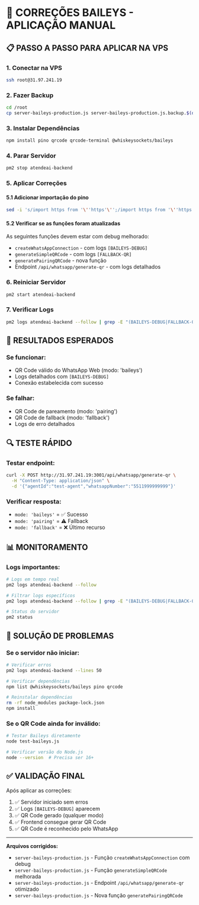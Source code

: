 # 🔧 CORREÇÕES BAILEYS - APLICAÇÃO MANUAL

## 📋 PASSO A PASSO PARA APLICAR NA VPS

### 1. Conectar na VPS
```bash
ssh root@31.97.241.19
```

### 2. Fazer Backup
```bash
cd /root
cp server-baileys-production.js server-baileys-production.js.backup.$(date +%Y%m%d_%H%M%S)
```

### 3. Instalar Dependências
```bash
npm install pino qrcode qrcode-terminal @whiskeysockets/baileys
```

### 4. Parar Servidor
```bash
pm2 stop atendeai-backend
```

### 5. Aplicar Correções

#### 5.1 Adicionar importação do pino
```bash
sed -i 's/import https from '\''https'\'';/import https from '\''https'\'';\nimport pino from '\''pino'\'';/' server-baileys-production.js
```

#### 5.2 Verificar se as funções foram atualizadas
As seguintes funções devem estar com debug melhorado:

- `createWhatsAppConnection` - com logs `[BAILEYS-DEBUG]`
- `generateSimpleQRCode` - com logs `[FALLBACK-QR]`
- `generatePairingQRCode` - nova função
- Endpoint `/api/whatsapp/generate-qr` - com logs detalhados

### 6. Reiniciar Servidor
```bash
pm2 start atendeai-backend
```

### 7. Verificar Logs
```bash
pm2 logs atendeai-backend --follow | grep -E "(BAILEYS-DEBUG|FALLBACK-QR|PAIRING-QR|QR Code)"
```

## 🎯 RESULTADOS ESPERADOS

### Se funcionar:
- QR Code válido do WhatsApp Web (modo: 'baileys')
- Logs detalhados com `[BAILEYS-DEBUG]`
- Conexão estabelecida com sucesso

### Se falhar:
- QR Code de pareamento (modo: 'pairing')
- QR Code de fallback (modo: 'fallback')
- Logs de erro detalhados

## 🔍 TESTE RÁPIDO

### Testar endpoint:
```bash
curl -X POST http://31.97.241.19:3001/api/whatsapp/generate-qr \
  -H "Content-Type: application/json" \
  -d '{"agentId":"test-agent","whatsappNumber":"5511999999999"}'
```

### Verificar resposta:
- `mode: 'baileys'` = ✅ Sucesso
- `mode: 'pairing'` = ⚠️ Fallback
- `mode: 'fallback'` = ❌ Último recurso

## 📊 MONITORAMENTO

### Logs importantes:
```bash
# Logs em tempo real
pm2 logs atendeai-backend --follow

# Filtrar logs específicos
pm2 logs atendeai-backend --follow | grep -E "(BAILEYS-DEBUG|FALLBACK-QR|PAIRING-QR)"

# Status do servidor
pm2 status
```

## 🚨 SOLUÇÃO DE PROBLEMAS

### Se o servidor não iniciar:
```bash
# Verificar erros
pm2 logs atendeai-backend --lines 50

# Verificar dependências
npm list @whiskeysockets/baileys pino qrcode

# Reinstalar dependências
rm -rf node_modules package-lock.json
npm install
```

### Se o QR Code ainda for inválido:
```bash
# Testar Baileys diretamente
node test-baileys.js

# Verificar versão do Node.js
node --version  # Precisa ser 16+
```

## ✅ VALIDAÇÃO FINAL

Após aplicar as correções:

1. ✅ Servidor iniciado sem erros
2. ✅ Logs `[BAILEYS-DEBUG]` aparecem
3. ✅ QR Code gerado (qualquer modo)
4. ✅ Frontend consegue gerar QR Code
5. ✅ QR Code é reconhecido pelo WhatsApp

---

**Arquivos corrigidos:**
- `server-baileys-production.js` - Função `createWhatsAppConnection` com debug
- `server-baileys-production.js` - Função `generateSimpleQRCode` melhorada
- `server-baileys-production.js` - Endpoint `/api/whatsapp/generate-qr` otimizado
- `server-baileys-production.js` - Nova função `generatePairingQRCode` 
